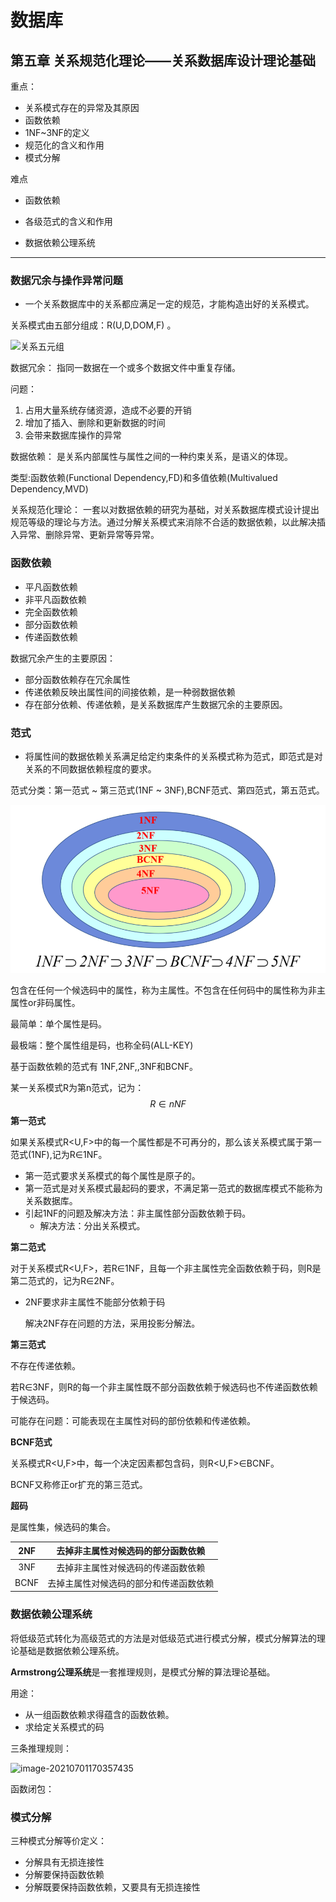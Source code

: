 # 数据库	

## 第五章 关系规范化理论——关系数据库设计理论基础

重点：

* 关系模式存在的异常及其原因
* 函数依赖
* 1NF~3NF的定义
* 规范化的含义和作用
* 模式分解

难点

* 函数依赖

* 各级范式的含义和作用

* 数据依赖公理系统

---

### 数据冗余与操作异常问题

- 一个关系数据库中的关系都应满足一定的规范，才能构造出好的关系模式。

关系模式由五部分组成：R(U,D,DOM,F) 。

![关系五元组](E:\CodeBase\笔记\数据库\image\关系五元组.png)

数据冗余： 指同一数据在一个或多个数据文件中重复存储。

问题：

1. 占用大量系统存储资源，造成不必要的开销
2. 增加了插入、删除和更新数据的时间
3. 会带来数据库操作的异常

数据依赖： 是关系内部属性与属性之间的一种约束关系，是语义的体现。

类型:函数依赖(Functional Dependency,FD)和多值依赖(Multivalued Dependency,MVD)

关系规范化理论： 一套以对数据依赖的研究为基础，对关系数据库模式设计提出规范等级的理论与方法。通过分解关系模式来消除不合适的数据依赖，以此解决插入异常、删除异常、更新异常等异常。

### 函数依赖

- 平凡函数依赖
- 非平凡函数依赖
- 完全函数依赖 
- 部分函数依赖
- 传递函数依赖

数据冗余产生的主要原因：

* 部分函数依赖存在冗余属性
* 传递依赖反映出属性间的间接依赖，是一种弱数据依赖
* 存在部分依赖、传递依赖，是关系数据库产生数据冗余的主要原因。

### 范式

* 将属性间的数据依赖关系满足给定约束条件的关系模式称为范式，即范式是对关系的不同数据依赖程度的要求。

范式分类：第一范式 ~ 第三范式(1NF ~ 3NF),BCNF范式、第四范式，第五范式。

![范式等级](image\范式等级.png)

包含在任何一个候选码中的属性，称为主属性。不包含在任何码中的属性称为非主属性or非码属性。

最简单：单个属性是码。

最极端：整个属性组是码，也称全码(ALL-KEY)

基于函数依赖的范式有 1NF,2NF,,3NF和BCNF。

某一关系模式R为第n范式，记为：
$$
R∈nNF
$$
**第一范式**

如果关系模式R<U,F>中的每一个属性都是不可再分的，那么该关系模式属于第一范式(1NF),记为R∈1NF。

* 第一范式要求关系模式的每个属性是原子的。
* 第一范式是对关系模式最起码的要求，不满足第一范式的数据库模式不能称为关系数据库。
* 引起1NF的问题及解决方法：非主属性部分函数依赖于码。
  * 解决方法：分出关系模式。

**第二范式**

对于关系模式R<U,F>，若R∈1NF，且每一个非主属性完全函数依赖于码，则R是第二范式的，记为R∈2NF。

* 2NF要求非主属性不能部分依赖于码

  解决2NF存在问题的方法，采用投影分解法。

**第三范式**

不存在传递依赖。

若R∈3NF，则R的每一个非主属性既不部分函数依赖于候选码也不传递函数依赖于候选码。

可能存在问题：可能表现在主属性对码的部份依赖和传递依赖。

**BCNF范式**

关系模式R<U,F>中，每一个决定因素都包含码，则R<U,F>∈BCNF。

BCNF又称修正or扩充的第三范式。

**超码**

是属性集，候选码的集合。

| 2NF  |   去掉非主属性对候选码的部分函数依赖   |
| :--: | :------------------------------------: |
| 3NF  |   去掉非主属性对候选码的传递函数依赖   |
| BCNF | 去掉主属性对候选码的部分和传递函数依赖 |



### 数据依赖公理系统

将低级范式转化为高级范式的方法是对低级范式进行模式分解，模式分解算法的理论基础是数据依赖公理系统。

**Armstrong公理系统**是一套推理规则，是模式分解的算法理论基础。

用途：

* 从一组函数依赖求得蕴含的函数依赖。
* 求给定关系模式的码

三条推理规则：

![image-20210701170357435](E:\CodeBase\笔记\数据库\image\Armstrong推理规则)

函数闭包：

### 模式分解

三种模式分解等价定义：

* 分解具有无损连接性
* 分解要保持函数依赖
* 分解既要保持函数依赖，又要具有无损连接性
